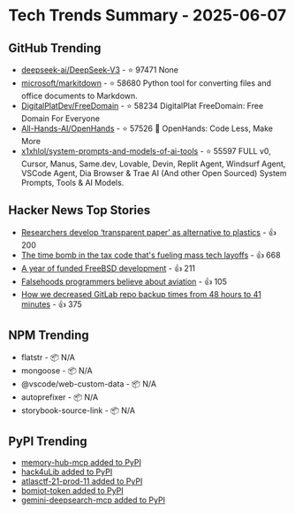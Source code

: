 # Tech Trends Summary - 2025-06-07

## GitHub Trending
- [deepseek-ai/DeepSeek-V3](https://github.com/deepseek-ai/DeepSeek-V3) - ⭐ 97471
  None
- [microsoft/markitdown](https://github.com/microsoft/markitdown) - ⭐ 58680
  Python tool for converting files and office documents to Markdown.
- [DigitalPlatDev/FreeDomain](https://github.com/DigitalPlatDev/FreeDomain) - ⭐ 58234
  DigitalPlat FreeDomain: Free Domain For Everyone
- [All-Hands-AI/OpenHands](https://github.com/All-Hands-AI/OpenHands) - ⭐ 57526
  🙌 OpenHands: Code Less, Make More
- [x1xhlol/system-prompts-and-models-of-ai-tools](https://github.com/x1xhlol/system-prompts-and-models-of-ai-tools) - ⭐ 55597
  FULL v0, Cursor, Manus, Same.dev, Lovable, Devin, Replit Agent, Windsurf Agent, VSCode Agent, Dia Browser & Trae AI (And other Open Sourced) System Prompts, Tools & AI Models.

## Hacker News Top Stories
- [Researchers develop ‘transparent paper’ as alternative to plastics](https://japannews.yomiuri.co.jp/science-nature/technology/20250605-259501/) - 👍 200
- [The time bomb in the tax code that's fueling mass tech layoffs](https://qz.com/tech-layoffs-tax-code-trump-section-174-microsoft-meta-1851783502) - 👍 668
- [A year of funded FreeBSD development](https://www.daemonology.net/blog/2025-06-06-A-year-of-funded-FreeBSD.html) - 👍 211
- [Falsehoods programmers believe about aviation](https://flightaware.engineering/falsehoods-programmers-believe-about-aviation/) - 👍 105
- [How we decreased GitLab repo backup times from 48 hours to 41 minutes](https://about.gitlab.com/blog/2025/06/05/how-we-decreased-gitlab-repo-backup-times-from-48-hours-to-41-minutes/) - 👍 375

## NPM Trending
- flatstr - 📦 N/A
- mongoose - 📦 N/A
- @vscode/web-custom-data - 📦 N/A
- autoprefixer - 📦 N/A
- storybook-source-link - 📦 N/A

## PyPI Trending
- [memory-hub-mcp added to PyPI](https://pypi.org/project/memory-hub-mcp/)
- [hack4uLib added to PyPI](https://pypi.org/project/hack4ulib/)
- [atlasctf-21-prod-11 added to PyPI](https://pypi.org/project/atlasctf-21-prod-11/)
- [bomiot-token added to PyPI](https://pypi.org/project/bomiot-token/)
- [gemini-deepsearch-mcp added to PyPI](https://pypi.org/project/gemini-deepsearch-mcp/)

